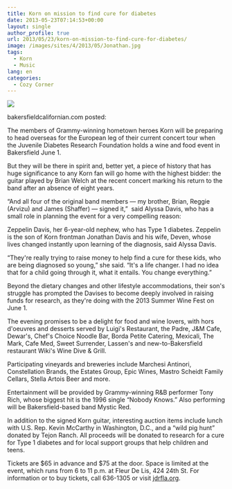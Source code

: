 ```yaml
---
title: Korn on mission to find cure for diabetes
date: 2013-05-23T07:14:53+00:00
layout: single
author_profile: true
url: 2013/05/23/korn-on-mission-to-find-cure-for-diabetes/
image: /images/sites/4/2013/05/Jonathan.jpg
tags:
  - Korn
  - Music
lang: en
categories: 
  - Cozy Corner
---
```

![](/images/2013/05/Jonathan.jpg)

bakersfieldcalifornian.com posted:

The members of Grammy-winning hometown heroes Korn will be preparing to head overseas for the European leg of their current concert tour when the Juvenile Diabetes Research Foundation holds a wine and food event in Bakersfield June 1.

But they will be there in spirit and, better yet, a piece of history that has huge significance to any Korn fan will go home with the highest bidder: the guitar played by Brian Welch at the recent concert marking his return to the band after an absence of eight years.

“And all four of the original band members — my brother, Brian, Reggie (Arvizu) and James (Shaffer) — signed it,”  said Alyssa Davis, who has a small role in planning the event for a very compelling reason:

Zeppelin Davis, her 6-year-old nephew, who has Type 1 diabetes. Zeppelin is the son of Korn frontman Jonathan Davis and his wife, Deven, whose lives changed instantly upon learning of the diagnosis, said Alyssa Davis.

“They're really trying to raise money to help find a cure for these kids, who are being diagnosed so young,” she said. “It's a life changer. I had no idea that for a child going through it, what it entails. You change everything.”

Beyond the dietary changes and other lifestyle accommodations, their son's struggle has prompted the Davises to become deeply involved in raising funds for research, as they're doing with the 2013 Summer Wine Fest on June 1.

The evening promises to be a delight for food and wine lovers, with hors d'oeuvres and desserts served by Luigi's Restaurant, the Padre, J&M Cafe, Dewar's, Chef's Choice Noodle Bar, Borda Petite Catering, Mexicali, The Mark, Cafe Med, Sweet Surrender, Lassen's and new-to-Bakersfield restaurant Wiki's Wine Dive & Grill.

Participating vineyards and breweries include Marchesi Antinori, Constellation Brands, the Estates Group, Epic Wines, Mastro Scheidt Family Cellars, Stella Artois Beer and more.

Entertainment will be provided by Grammy-winning R&B performer Tony Rich, whose biggest hit is the 1996 single “Nobody Knows.” Also performing will be Bakersfield-based band Mystic Red.

In addition to the signed Korn guitar, interesting auction items include lunch with U.S. Rep. Kevin McCarthy in Washington, D.C., and a “wild pig hunt” donated by Tejon Ranch. All proceeds will be donated to research for a cure for Type 1 diabetes and for local support groups that help children and teens.

Tickets are $65 in advance and $75 at the door. Space is limited at the event, which runs from 6 to 11 p.m. at Fleur De Lis, 424 24th St. For information or to buy tickets, call 636-1305 or visit [jdrfla.org](http://jdrfla.org).
